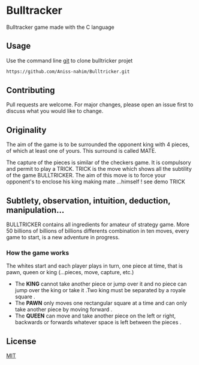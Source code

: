 # Bulltracker

Bulltracker game made with the C language

## Usage

Use the command line [git](https://git-scm.com/) to clone bulltricker projet 
```bash
https://github.com/Aniss-nahim/Bulltricker.git
```

## Contributing
Pull requests are welcome. For major changes, please open an issue first to discuss what you would like to change.

 	

## Originality
The aim of the game is to be surrounded the opponent king with 4 pieces, of which at least one of yours. This surround is called MATE.

The capture of the pieces is similar of the checkers game.
It is compulsory and permit to play a TRICK.
TRICK is the move which shows all the subtility of the game BULLTRICKER. The aim of this move is to force your opponent's to enclose his king making mate ...himself ! see demo TRICK
 
## Subtlety, observation, intuition, deduction, manipulation...
BULLTRICKER contains all ingredients for amateur of strategy game.
More 50 billions of billions of billions differents combination in ten moves, every game to start, is a new adventure in progress.

### How the game works
The  whites start and each player plays in turn, one piece at time, that is pawn, queen or king (...pieces, move, capture, etc.)

*  The **KING** cannot take another piece or jump over it and no piece can jump over the king or take it .Two king must be separated by a royale square .
*  The **PAWN** only moves one rectangular square at a time and can only take another piece by moving forward .
* The **QUEEN** can move and take another piece on the left or right, backwards or forwards whatever space is left between the pieces .

## License
[MIT](https://choosealicense.com/licenses/mit/)
